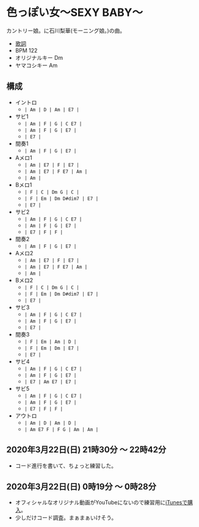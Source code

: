 # 色っぽい女～SEXY BABY～

カントリー娘。に石川梨華(モーニング娘。)の曲。

- [歌詞](http://j-lyric.net/artist/a0029de/l0016cc.html)
- BPM 122
- オリジナルキー Dm
- ヤマコシキー Am

## 構成

- イントロ
  - `| Am | D | Am | E7 |` 
- サビ1
  - `| Am | F | G | C E7 |`
  - `| Am | F | G | E7 |`
  - `| E7 |`  
- 間奏1
  - `| Am | F | G | E7 |`
- Aメロ1
  - `| Am | E7 | F | E7 |`
  - `| Am | E7 | F E7 | Am |`
  - `| Am |`
- Bメロ1
  - `| F | C | Dm G | C |`
  - `| F | Em | Dm D#dim7 | E7 |`
  - `| E7 |`
- サビ2
  - `| Am | F | G | C E7 |`
  - `| Am | F | G | E7 |`
  - `| E7 | F | F |` 
- 間奏2
  - `| Am | F | G | E7 |`
- Aメロ2
  - `| Am | E7 | F | E7 |`
  - `| Am | E7 | F E7 | Am |`
  - `| Am |`
- Bメロ2
  - `| F | C | Dm G | C |`
  - `| F | Em | Dm D#dim7 | E7 |`
  - `| E7 |`
- サビ3
  - `| Am | F | G | C E7 |`
  - `| Am | F | G | E7 |`
  - `| E7 |` 
- 間奏3
  - `| F | Em | Am | D |`
  - `| F | Em | Dm | E7 |`
  - `| E7 |`
- サビ4
  - `| Am | F | G | C E7 |`
  - `| Am | F | G | E7 |`
  - `| E7 | Am E7 | E7 |` 
- サビ5
  - `| Am | F | G | C E7 |`
  - `| Am | F | G | E7 |`
  - `| E7 | F | F |` 
- アウトロ
  - `| Am | D | Am | D |`
  - `| Am E7 F | F G | Am | Am |`
  
## 2020年3月22日(日) 21時30分 ～ 22時42分

- コード進行を書いて、ちょっと練習した。

## 2020年3月22日(日) 0時19分 ～ 0時28分

- オフィシャルなオリジナル動画がYouTubeにないので練習用に[iTunesで購入](https://music.apple.com/jp/album/%E8%89%B2%E3%81%A3%E3%81%BD%E3%81%84%E5%A5%B3-sexy-baby/298442092?i=298442103)。
- 少しだけコード調査。まぁまぁいけそう。
